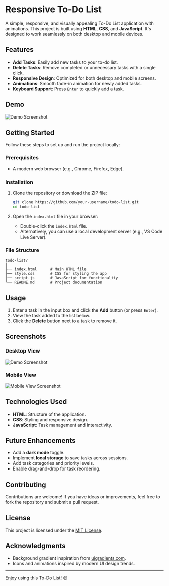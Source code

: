 
# Responsive To-Do List

A simple, responsive, and visually appealing To-Do List application with animations. This project is built using **HTML**, **CSS**, and **JavaScript**. It's designed to work seamlessly on both desktop and mobile devices.

## Features

- **Add Tasks**: Easily add new tasks to your to-do list.
- **Delete Tasks**: Remove completed or unnecessary tasks with a single click.
- **Responsive Design**: Optimized for both desktop and mobile screens.
- **Animations**: Smooth fade-in animation for newly added tasks.
- **Keyboard Support**: Press `Enter` to quickly add a task.

## Demo

![Demo Screenshot](https://raw.githubusercontent.com/shreyash0019/0019/928ffe135f3933521383ae3ddd1bd08b67c98d84/image.png?token=BBUFGJ7UZS4JNXLH5VTWDD3HSEYW2)



## Getting Started

Follow these steps to set up and run the project locally:

### Prerequisites

- A modern web browser (e.g., Chrome, Firefox, Edge).

### Installation

1. Clone the repository or download the ZIP file:
   ```bash
   git clone https://github.com/your-username/todo-list.git
   cd todo-list
   ```

2. Open the `index.html` file in your browser:
   - Double-click the `index.html` file.
   - Alternatively, you can use a local development server (e.g., VS Code Live Server).

### File Structure

```
todo-list/
│
├── index.html      # Main HTML file
├── style.css       # CSS for styling the app
├── script.js       # JavaScript for functionality
└── README.md       # Project documentation
```

## Usage

1. Enter a task in the input box and click the **Add** button (or press `Enter`).
2. View the task added to the list below.
3. Click the **Delete** button next to a task to remove it.

## Screenshots

### Desktop View
![Demo Screenshot](https://raw.githubusercontent.com/shreyash0019/0019/928ffe135f3933521383ae3ddd1bd08b67c98d84/image.png?token=BBUFGJ7UZS4JNXLH5VTWDD3HSEYW2)


### Mobile View
![Mobile View Screenshot](https://github.com/shreyash0019/0019/blob/master/WhatsApp%20Image%202025-01-22%20at%2023.43.52_bc0bd63e.jpg?raw=true)

## Technologies Used

- **HTML**: Structure of the application.
- **CSS**: Styling and responsive design.
- **JavaScript**: Task management and interactivity.

## Future Enhancements

- Add a **dark mode** toggle.
- Implement **local storage** to save tasks across sessions.
- Add task categories and priority levels.
- Enable drag-and-drop for task reordering.

## Contributing

Contributions are welcome! If you have ideas or improvements, feel free to fork the repository and submit a pull request.

## License

This project is licensed under the [MIT License](LICENSE).

## Acknowledgments

- Background gradient inspiration from [uigradients.com](https://uigradients.com/).
- Icons and animations inspired by modern UI design trends.

---

Enjoy using this To-Do List! 😊
